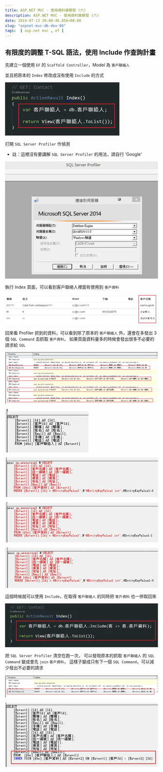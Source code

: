 ```yaml
---
title: ASP.NET MVC - 使用資料庫開發 (六)
description: ASP.NET MVC - 使用資料庫開發 (六)
date: 2014-07-13 20:00:46.856+08:00
slug: "aspnet-mvc-db-dev-06"
tags:  [ asp.net mvc , ef ]
---
```


## 有限度的調整 T-SQL 語法，使用 Include 作查詢計畫

先建立一個使用 `EF` 的 `Scaffold Controller`，Model 為 `客戶聯絡人`

並且把原本的 `Index` 修改成沒有使用 `Include` 的方式

![](./01.webp)

打開 `SQL Server Profiler` 作偵測

- 註：這裡沒有要講解 `SQL Server Profiler` 的用法，請自行 'Google'

![](./02.webp)

執行 Index 頁面，可以看到客戶聯絡人裡面有使用到 `客戶資料`

![](./03.webp)

回來看 Profiler 抓到的資料，可以看到除了原本的 `客戶聯絡人` 外，還會在多發出 3 個 `SQL Command` 去抓取 `客戶資料`，
如果頁面資料量多的時候會發出很多不必要的請求給 `SQL`

![](./04.webp)

![](./05.webp)

![](./06.webp)

![](./07.webp)

![](./08.webp)

這個時候就可以使用 `Include`，在取得 `客戶聯絡人` 的同時把 `客戶資料` 也一併取回來

![](./09.webp)

把 `SQL Server Profiler` 清空在跑一次，
可以發現原本的抓取 `客戶聯絡人` 的 `SQL Command` 變成會先 `join` `客戶資料`，
這樣子變成只有下一個 `SQL Command`，可以減少發出不必要的請求

![](./10.webp)

![](./11.webp)